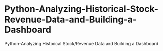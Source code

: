 # Python-Analyzing-Historical-Stock-Revenue-Data-and-Building-a-Dashboard
Python-Analyzing Historical Stock/Revenue Data and Building a Dashboard
